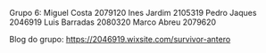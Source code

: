 Grupo 6:
Miguel Costa 2079120
Ines Jardim 2105319
Pedro Jaques 2046919 
Luis Barradas 2080320
Marco Abreu 2079620

Blog do grupo:
https://2046919.wixsite.com/survivor-antero
